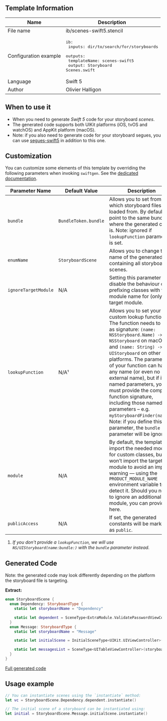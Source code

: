 ## Template Information

| Name      | Description       |
| --------- | ----------------- |
| File name | ib/scenes-swift5.stencil |
| Configuration example | <pre>ib:<br />  inputs: dir/to/search/for/storyboards<br />  outputs:<br />    templateName: scenes-swift5<br />    output: Storyboard Scenes.swift</pre> |
| Language | Swift 5 |
| Author | Olivier Halligon |

## When to use it

- When you need to generate *Swift 5* code for your storyboard *scenes*.
- The generated code supports both UIKit platforms (iOS, tvOS and watchOS) and AppKit platform (macOS).
- Note: if you also need to generate code for your storyboard segues, you can use [segues-swift5](../segues-swift5.md) in addition to this one.

## Customization

You can customize some elements of this template by overriding the following parameters when invoking `swiftgen`. See the [dedicated documentation](../../ConfigFile.md).

| Parameter Name | Default Value | Description |
| -------------- | ------------- | ----------- |
| `bundle` | `BundleToken.bundle` | Allows you to set from which storyboard files are loaded from. By default, it'll point to the same bundle as where the generated code is. Note: ignored if `lookupFunction` parameter is set. |
| `enumName` | `StoryboardScene` | Allows you to change the name of the generated `enum` containing all storyboard scenes. |
| `ignoreTargetModule` | N/A | Setting this parameter will disable the behaviour of prefixing classes with their module name for (only) the target module. |
| `lookupFunction` | N/A¹ | Allows you to set your own custom lookup function. The function needs to have as signature: `(name: NSStoryboard.Name) -> NSStoryboard` on macOS, and `(name: String) -> UIStoryboard` on other platforms. The parameters of your function can have any name (or even no external name), but if it has named parameters, you must provide the complete function signature, including those named parameters – e.g. `myStoryboardFinder(name:)`. Note: if you define this parameter, the `bundle` parameter will be ignored. |
| `module` | N/A | By default, the template will import the needed modules for custom classes, but won’t import the target’s module to avoid an import warning — using the `PRODUCT_MODULE_NAME` environment variable to detect it. Should you need to ignore an additional module, you can provide it here. |
| `publicAccess` | N/A | If set, the generated constants will be marked as `public`.  |

1. _If you don't provide a `lookupFunction`, we will use `NS/UIStoryboard(name:bundle:)` with the `bundle` parameter instead._

## Generated Code

Note: the generated code may look differently depending on the platform the storyboard file is targeting.

**Extract:**

```swift
enum StoryboardScene {
  enum Dependency: StoryboardType {
    static let storyboardName = "Dependency"

    static let dependent = SceneType<ExtraModule.ValidatePasswordViewController>(storyboard: Dependency.self, identifier: "Dependent")
  }
  enum Message: StoryboardType {
    static let storyboardName = "Message"

    static let initialScene = InitialSceneType<UIKit.UIViewController>(storyboard: Message.self)

    static let messagesList = SceneType<UITableViewController>(storyboard: Message.self, identifier: "MessagesList")
  }
}
```

[Full generated code](../../../Sources/TestUtils/Fixtures/Generated/IB-iOS/scenes-swift5/all.swift)

## Usage example

```swift
// You can instantiate scenes using the `instantiate` method:
let vc = StoryboardScene.Dependency.dependent.instantiate()

// The initial scene of a storyboard can be instantiated using:
let initial = StoryboardScene.Message.initialScene.instantiate()
```

